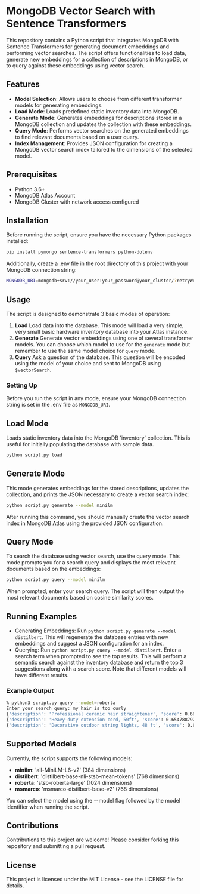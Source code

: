 # MongoDB Vector Search with Sentence Transformers

This repository contains a Python script that integrates MongoDB with Sentence Transformers for generating document embeddings and performing vector searches. The script offers functionalities to load data, generate new embeddings for a collection of descriptions in MongoDB, or to query against these embeddings using vector search.

## Features

- **Model Selection**: Allows users to choose from different transformer models for generating embeddings.
- **Load Mode**: Loads predefined static inventory data into MongoDB.
- **Generate Mode**: Generates embeddings for descriptions stored in a MongoDB collection and updates the collection with these embeddings.
- **Query Mode**: Performs vector searches on the generated embeddings to find relevant documents based on a user query.
- **Index Management**: Provides JSON configuration for creating a MongoDB vector search index tailored to the dimensions of the selected model.

## Prerequisites

- Python 3.6+
- MongoDB Atlas Account
- MongoDB Cluster with network access configured

## Installation

Before running the script, ensure you have the necessary Python packages installed:

```bash
pip install pymongo sentence-transformers python-dotenv
```

Additionally, create a .env file in the root directory of this project with your MongoDB connection string:

```bash
MONGODB_URI=mongodb+srv://your_user:your_password@your_cluster/?retryWrites=true&w=majority&appName=VectorSearchApp
```

## Usage

The script is designed to demonstrate 3 basic modes of operation: 
1. **Load** Load data into the database. This mode will load a very simple, very small basic hardware inventory database into your Atlas instance.
2. **Generate** Generate vector embeddings using one of several transformer models. You can choose which model to use for the `generate` mode but remember to use the same model choice for `query` mode.
3. **Query** Ask a question of the database. This question will be encoded using the model of your choice and sent to MongoDB using `$vectorSearch`.

### Setting Up
Before you run the script in any mode, ensure your MongoDB connection string is set in the .env file as `MONGODB_URI`.  

## Load Mode
Loads static inventory data into the MongoDB 'inventory' collection. This is useful for initially populating the database with sample data.

```bash
python script.py load
```

## Generate Mode
This mode generates embeddings for the stored descriptions, updates the collection, and prints the JSON necessary to create a vector search index:

```bash
python script.py generate --model minilm
```

After running this command, you should manually create the vector search index in MongoDB Atlas using the provided JSON configuration.

## Query Mode
To search the database using vector search, use the query mode. This mode prompts you for a search query and displays the most relevant documents based on the embeddings:

```bash
python script.py query --model minilm
```

When prompted, enter your search query. The script will then output the most relevant documents based on cosine similarity scores.

## Running Examples

* Generating Embeddings: Run `python script.py generate --model distilbert`. This will regenerate the database entries with new embeddings and suggest a JSON configuration for an index.
* Querying: Run `python script.py query --model distilbert`. Enter a search term when prompted to see the top results. This will perform a semantic search against the inventory database and return the top 3 suggestions along with a search score.  Note that different models will have different results.

### Example Output

```bash
% python3 script.py query --model=roberta 
Enter your search query: my hair is too curly
{'description': 'Professional ceramic hair straightener', 'score': 0.6823198795318604}
{'description': 'Heavy-duty extension cord, 50ft', 'score': 0.6547887921333313}
{'description': 'Decorative outdoor string lights, 48 ft', 'score': 0.6264996528625488}
```

## Supported Models
Currently, the script supports the following models:

* **minilm**: 'all-MiniLM-L6-v2' (384 dimensions)
* **distilbert**: 'distilbert-base-nli-stsb-mean-tokens' (768 dimensions)
* **roberta**: 'stsb-roberta-large' (1024 dimensions)
* **msmarco**: 'msmarco-distilbert-base-v2' (768 dimensions)

You can select the model using the --model flag followed by the model identifier when running the script.

## Contributions
Contributions to this project are welcome! Please consider forking this repository and submitting a pull request.

## License
This project is licensed under the MIT License - see the LICENSE file for details.

